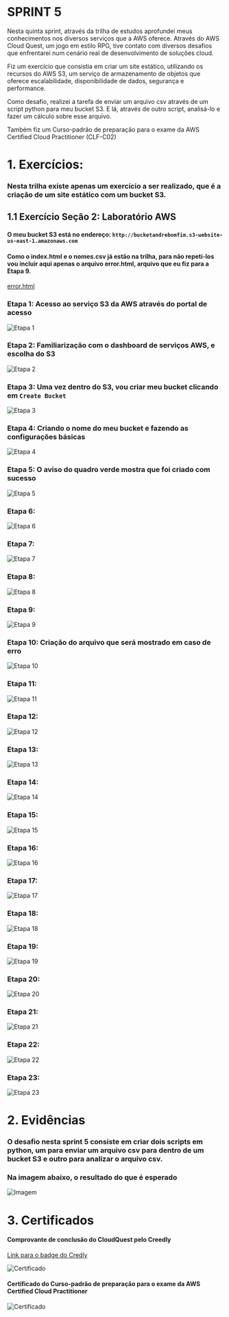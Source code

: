 # SPRINT 5

Nesta quinta sprint, através da trilha de estudos aprofundei meus conhecimentos nos diversos serviços que a AWS oferece. 
Através do AWS Cloud Quest, um jogo em estilo RPG, tive contato com diversos desafios que enfrentarei num cenário real de desenvolvimento de soluções cloud.

Fiz um exercício que consistia em criar um site estático, utilizando os recursos do AWS S3, um serviço de armazenamento de objetos que oferece escalabilidade, disponibilidade de dados, segurança e performance.

Como desafio, realizei a tarefa de enviar um arquivo csv através de um script python para meu bucket S3. E lá, através de outro script, analisá-lo e fazer um cálculo sobre esse arquivo.  

Também fiz um Curso-padrão de preparação para o exame da AWS Certified Cloud Practitioner (CLF-C02)

# 1. Exercícios:

### Nesta trilha existe apenas um exercício a ser realizado, que é a criação de um site estático com um bucket S3.

## 1.1 Exercício Seção 2: Laboratório AWS

#### O meu bucket S3 está no endereço: `http://bucketandrebomfim.s3-website-us-east-1.amazonaws.com`

#### Como o index.html e o nomes.csv já estão na trilha, para não repetí-los vou incluir aqui apenas o arquivo error.html, arquivo que eu fiz para a Etapa 9.

[error.html](/Sprint%205/EXERCICIOS/error.html)

### Etapa 1: Acesso ao serviço S3 da AWS através do portal de acesso

![Etapa 1](/Sprint%205/EVIDENCIAS/EVIDENCIA_EXERCICIO/img1.png)

### Etapa 2: Familiarização com o dashboard de serviços AWS, e escolha do S3

![Etapa 2](/Sprint%205/EVIDENCIAS/EVIDENCIA_EXERCICIO/img2.png)

### Etapa 3: Uma vez dentro do S3, vou criar meu bucket clicando em `Create Bucket`

![Etapa 3](/Sprint%205/EVIDENCIAS/EVIDENCIA_EXERCICIO/img3.png)

### Etapa 4: Criando o nome do meu bucket e fazendo as configurações básicas

![Etapa 4](/Sprint%205/EVIDENCIAS/EVIDENCIA_EXERCICIO/img4.png)

### Etapa 5: O aviso do quadro verde mostra que foi criado com sucesso

![Etapa 5](/Sprint%205/EVIDENCIAS/EVIDENCIA_EXERCICIO/img5.png)

### Etapa 6:

![Etapa 6](/Sprint%205/EVIDENCIAS/EVIDENCIA_EXERCICIO/img6.png)

### Etapa 7:

![Etapa 7](/Sprint%205/EVIDENCIAS/EVIDENCIA_EXERCICIO/img7.png)

### Etapa 8:

![Etapa 8](/Sprint%205/EVIDENCIAS/EVIDENCIA_EXERCICIO/img8.png)

### Etapa 9:

![Etapa 9](/Sprint%205/EVIDENCIAS/EVIDENCIA_EXERCICIO/img9.png)

### Etapa 10: Criação do arquivo que será mostrado em caso de erro

![Etapa 10](/Sprint%205/EVIDENCIAS/EVIDENCIA_EXERCICIO/img10.png)

### Etapa 11:

![Etapa 11](/Sprint%205/EVIDENCIAS/EVIDENCIA_EXERCICIO/img11.png)

### Etapa 12:

![Etapa 12](/Sprint%205/EVIDENCIAS/EVIDENCIA_EXERCICIO/img12.png)

### Etapa 13:

![Etapa 13](/Sprint%205/EVIDENCIAS/EVIDENCIA_EXERCICIO/img13.png)

### Etapa 14:

![Etapa 14](/Sprint%205/EVIDENCIAS/EVIDENCIA_EXERCICIO/img14.png)

### Etapa 15:

![Etapa 15](/Sprint%205/EVIDENCIAS/EVIDENCIA_EXERCICIO/img15.png)

### Etapa 16:

![Etapa 16](/Sprint%205/EVIDENCIAS/EVIDENCIA_EXERCICIO/img16.png)

### Etapa 17:

![Etapa 17](/Sprint%205/EVIDENCIAS/EVIDENCIA_EXERCICIO/img17.png)

### Etapa 18:

![Etapa 18](/Sprint%205/EVIDENCIAS/EVIDENCIA_EXERCICIO/img18.png)

### Etapa 19:

![Etapa 19](/Sprint%205/EVIDENCIAS/EVIDENCIA_EXERCICIO/img19.png)

### Etapa 20:

![Etapa 20](/Sprint%205/EVIDENCIAS/EVIDENCIA_EXERCICIO/img20.png)

### Etapa 21:

![Etapa 21](/Sprint%205/EVIDENCIAS/EVIDENCIA_EXERCICIO/img21.png)

### Etapa 22:

![Etapa 22](/Sprint%205/EVIDENCIAS/EVIDENCIA_EXERCICIO/img22.png)

### Etapa 23:

![Etapa 23](/Sprint%205/EVIDENCIAS/EVIDENCIA_EXERCICIO/img23.png)

# 2. Evidências

### O desafio nesta sprint 5 consiste em criar dois scripts em python, um para enviar um arquivo csv para dentro de um bucket S3 e outro para analizar o arquivo csv.

### Na imagem abaixo, o resultado do que é esperado

![Imagem](/Sprint%205/EVIDENCIAS/EVIDENCIA_DESAFIO/img35.png)

# 3. Certificados

#### Comprovante de conclusão do CloudQuest pelo Creedly
[Link para o badge do Credly](https://www.credly.com/badges/18f5069a-282f-4c65-9a7a-679e8e8e5896/public_url)

![Certificado](/Sprint%205/CERTIFICADOS/Badge_AWS_Cloud_Quest.png)

#### Certificado do Curso-padrão de preparação para o exame da AWS Certified Cloud Practitioner

![Certificado](/Sprint%205/CERTIFICADOS/Curso_de_preparação_Exame_AWS_Certified_Cloud_Practitioner_André_Bomfim_da_Silva.png)


